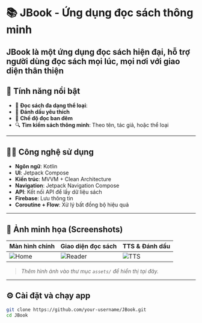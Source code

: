 # 📚 JBook - Ứng dụng đọc sách thông minh

JBook là một ứng dụng đọc sách hiện đại, hỗ trợ người dùng đọc sách mọi lúc, mọi nơi với giao diện thân thiện
---

## 🚀 Tính năng nổi bật

- 📖 **Đọc sách đa dạng thể loại**:
- 📑 **Đánh dấu yêu thích**
- 🌙 **Chế độ đọc ban đêm** 
- 🔍 **Tìm kiếm sách thông minh**: Theo tên, tác giả, hoặc thể loại
---

## 🧑‍💻 Công nghệ sử dụng

- **Ngôn ngữ**: Kotlin
- **UI**: Jetpack Compose
- **Kiến trúc**: MVVM + Clean Architecture
- **Navigation**: Jetpack Navigation Compose
- **API**: Kết nối API để lấy dữ liệu sách
- **Firebase**: Lưu thông tin 
- **Coroutine + Flow**: Xử lý bất đồng bộ hiệu quả

---

## 📱 Ảnh minh họa (Screenshots)

| Màn hình chính | Giao diện đọc sách | TTS & Đánh dấu |
|----------------|---------------------|----------------|
| ![Home](assets/Ảnh1.png) | ![Reader](assets/Ảnh2.png) | ![TTS](assets/Ảnh3.png) |

> *Thêm hình ảnh vào thư mục `assets/` để hiển thị tại đây.*

---

## ⚙️ Cài đặt và chạy app

```bash
git clone https://github.com/your-username/JBook.git
cd JBook
